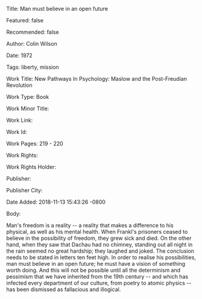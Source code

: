 Title: Man must believe in an open future

Featured: false

Recommended: false

Author: Colin Wilson

Date: 1972

Tags: liberty, mission

Work Title: New Pathways In Psychology: Maslow and the Post-Freudian Revolution

Work Type: Book

Work Minor Title:  

Work Link: 

Work Id:  

Work Pages:  219 - 220

Work Rights:  

Work Rights Holder:  

Publisher:  

Publisher City:  

Date Added: 2018-11-13 15:43:26 -0800

Body:

Man's freedom is a reality -- a reality that makes a difference to his physical, as well as his mental health. When Frankl's prisoners ceased to believe in the possibility of freedom, they grew sick and died. On the other hand, when they saw that Dachau had no chimney, standing out all night in the rain seemed no great hardship; they laughed and joked. The conclusion needs to be stated in letters ten feet high. In order to realise his possibilities, man must believe in an open future; he must have a vision of something worth doing. And this will not be possible until all the determinism and pessimism that we have inherited from the 19th century -- and which has infected every department of our culture, from poetry to atomic physics -- has been dismissed as fallacious and illogical. 


